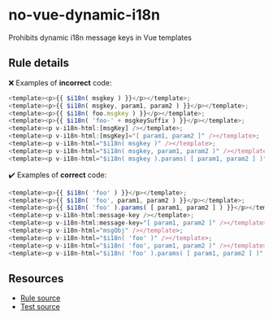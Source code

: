 # no-vue-dynamic-i18n

Prohibits dynamic i18n message keys in Vue templates

## Rule details

❌ Examples of **incorrect** code:
```js
<template><p>{{ $i18n( msgkey ) }}</p></template>;
<template><p>{{ $i18n( msgkey, param1, param2 ) }}</p></template>;
<template><p>{{ $i18n( foo.msgkey ) }}</p></template>;
<template><p>{{ $i18n( 'foo-' + msgkeySuffix ) }}</p></template>;
<template><p v-i18n-html:[msgKey] /></template>;
<template><p v-i18n-html:[msgKey]="[ param1, param2 ]" /></template>;
<template><p v-i18n-html="$i18n( msgkey )" /></template>;
<template><p v-i18n-html="$i18n( msgkey, param1, param2 )" /></template>;
<template><p v-i18n-html="$i18n( msgkey ).params( [ param1, param2 ] )" /></template>
```

✔️ Examples of **correct** code:
```js
<template><p>{{ $i18n( 'foo' ) }}</p></template>;
<template><p>{{ $i18n( 'foo', param1, param2 ) }}</p></template>;
<template><p>{{ $i18n( 'foo' ).params( [ param1, param2 ] ) }}</p></template>;
<template><p v-i18n-html:message-key /></template>;
<template><p v-i18n-html:message-key="[ param1, param2 ]" /></template>;
<template><p v-i18n-html="msgObj" /></template>;
<template><p v-i18n-html="$i18n( 'foo' )" /></template>;
<template><p v-i18n-html="$i18n( 'foo', param1, param2 )" /></template>;
<template><p v-i18n-html="$i18n( 'foo' ).params( [ param1, param2 ] )" /></template>
```

## Resources

* [Rule source](/src/rules/no-vue-dynamic-i18n.js)
* [Test source](/tests/rules/no-vue-dynamic-i18n.js)
